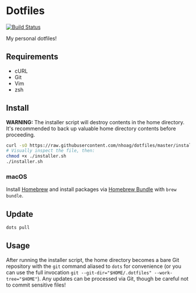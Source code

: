 # Dotfiles

[![Build Status](https://travis-ci.org/nhoag/dotfiles.svg?branch=master)](https://travis-ci.org/nhoag/dotfiles)

My personal dotfiles!

## Requirements

* cURL
* Git
* Vim
* zsh

## Install

**WARNING:** The installer script will destroy contents in the home directory. It's recommended to back up valuable home directory contents before proceeding.

```bash
curl -sO https://raw.githubusercontent.com/nhoag/dotfiles/master/installer.sh
# Visually inspect the file, then:
chmod +x ./installer.sh
./installer.sh
```

### macOS

Install [Homebrew](https://brew.sh/) and install packages via [Homebrew Bundle](https://github.com/Homebrew/homebrew-bundle) with `brew bundle`.

## Update

```bash
dots pull
```

## Usage

After running the installer script, the home directory becomes a bare Git repository with the `git` command aliased to `dots` for convenience (or you can use the full invocation `git --git-dir="$HOME/.dotfiles" --work-tree="$HOME"`). Any updates can be processed via Git, though be careful not to commit sensitive files!
